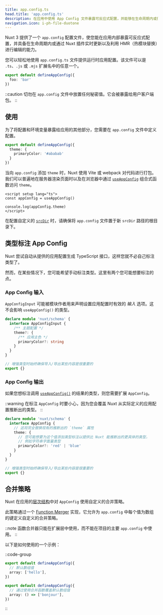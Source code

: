 ```yaml
---
title: app.config.ts
head.title: 'app.config.ts'
description: 在应用中使用 App Config 文件暴露可反应式配置，并能够在生命周期内或使用 Nuxt 插件以 HMR（热模块替换）方式更新。
navigation.icon: i-ph-file-duotone
---
```


Nuxt 3 提供了一个 `app.config` 配置文件，使您能在应用内部暴露可反应式配置，并具备在生命周期内或通过 Nuxt 插件实时更新以及利用 HMR（热模块替换）进行编辑的能力。

您可以轻松地使用 `app.config.ts` 文件提供运行时应用配置。该文件可以是 `.ts`、`.js` 或 `.mjs` 扩展名中的任意一个。

```ts twoslash [app.config.ts]
export default defineAppConfig({
  foo: 'bar'
})
```

::caution
切勿在 `app.config` 文件中放置任何秘密值。它会被暴露给用户客户端包。
::

## 使用

为了将配置和环境变量暴露给应用的其他部分，您需要在 `app.config` 文件中定义配置。

```ts twoslash [app.config.ts]
export default defineAppConfig({
  theme: {
    primaryColor: '#ababab'
  }
})
```

当向 `app.config` 添加 `theme` 时，Nuxt 使用 Vite 或 webpack 对代码进行打包。我们可以普遍地在服务器渲染页面时以及在浏览器中通过 [`useAppConfig`](/docs/api/composables/use-app-config) 组合式函数访问 `theme`。

```vue [pages/index.vue]
<script setup lang="ts">
const appConfig = useAppConfig()

console.log(appConfig.theme)
</script>
```

在配置自定义的 [`srcDir`](/docs/api/nuxt-config#srcdir) 时，请确保将 `app.config` 文件置于新 `srcDir` 路径的根目录下。

## 类型标注 App Config

Nuxt 尝试自动从提供的应用配置生成 TypeScript 接口，这样您就不必自己标注类型了。

然而，在某些情况下，您可能希望手动标注类型。这里有两个您可能想要标注的点。

### App Config 输入

`AppConfigInput` 可能被模块作者用来声明设置应用配置时有效的 _输入_ 选项。这不会影响 `useAppConfig()` 的类型。

```ts [index.d.ts]
declare module 'nuxt/schema' {
  interface AppConfigInput {
    /** 主题配置 */
    theme?: {
      /** 应用主色 */
      primaryColor?: string
    }
  }
}

// 增强类型时始终确保导入/导出某些内容是很重要的
export {}
```

### App Config 输出

如果您想标注调用 [`useAppConfig()`](/docs/api/composables/use-app-config) 的结果的类型，则您需要扩展 `AppConfig`。

::warning
在标注 `AppConfig` 时要小心，因为您会覆盖 Nuxt 从实际定义的应用配置推断出的类型。
::

```ts [index.d.ts]
declare module 'nuxt/schema' {
  interface AppConfig {
    // 这将完全替换现有的推断出的 `theme` 属性
    theme: {
      // 您可能想要为这个值添加类型标注以提供比 Nuxt 能推断出的更具体的类型，
      // 例如字符串字面量类型
      primaryColor?: 'red' | 'blue'
    }
  }
}

// 增强类型时始终确保导入/导出某些内容是很重要的
export {}
```

## 合并策略

Nuxt 在应用的[层次结构](/docs/getting-started/layers)中对 `AppConfig` 使用自定义的合并策略。

此策略通过一个 [Function Merger](https://github.com/unjs/defu#function-merger) 实现，它允许为 `app.config` 中每个值为数组的键定义自定义的合并策略。

::note
函数合并器只能在扩展层中使用，而不能在项目的主要 `app.config` 中使用。
::

以下是如何使用的一个示例：

::code-group

```ts twoslash [layer/app.config.ts]
export default defineAppConfig({
  // 默认数组值
  array: ['hello'],
})
```

```ts twoslash [app.config.ts]
export default defineAppConfig({
  // 通过使用合并函数覆盖默认数组值
  array: () => ['bonjour'],
})
```

::
